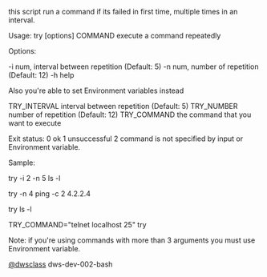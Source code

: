 
this script run a command if its failed in first time, multiple times in an interval.

Usage: try [options] COMMAND
execute a command repeatedly

Options:

-i num, 	interval between repetition (Default: 5)
-n num,		number of repetition (Default: 12)
-h 		help

Also you're able to set Environment variables instead

TRY_INTERVAL	interval between repetition (Default: 5)
TRY_NUMBER	number of repetition (Default: 12)
TRY_COMMAND	the command that you want to execute

Exit status:
0	ok
1	unsuccessful
2	command is not specified by input or Environment variable.

Sample:

try -i 2 -n 5 ls -l

try -n 4 ping -c 2 4.2.2.4

try ls -l

TRY_COMMAND="telnet localhost 25" try


Note:
if you're using commands with more than 3 arguments you must use Environment variable.







[@dwsclass](https://github.com/dwsclass) dws-dev-002-bash
